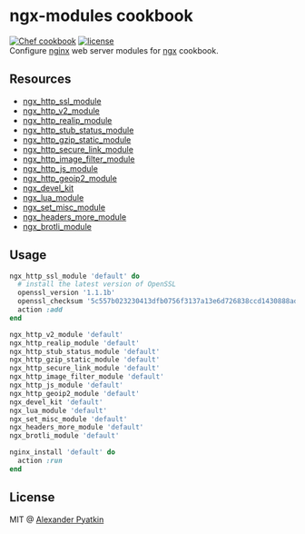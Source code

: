 # ngx-modules cookbook
[![Chef cookbook](https://img.shields.io/cookbook/v/ngx-modules.svg?style=flat-square)]()
[![license](https://img.shields.io/github/license/aspyatkin/ngx-modules-cookbook.svg?style=flat-square)]()  
Configure [nginx](http://nginx.org) web server modules for [ngx](https://github.com/aspyatkin/ngx-cookbook) cookbook.

## Resources

- [ngx_http_ssl_module](https://nginx.ru/en/docs/http/ngx_http_ssl_module.html)
- [ngx_http_v2_module](https://nginx.org/en/docs/http/ngx_http_v2_module.html)
- [ngx_http_realip_module](https://nginx.org/en/docs/http/ngx_http_realip_module.html)
- [ngx_http_stub_status_module](https://nginx.org/en/docs/http/ngx_http_stub_status_module.html)
- [ngx_http_gzip_static_module](http://nginx.org/en/docs/http/ngx_http_gzip_static_module.html)
- [ngx_http_secure_link_module](https://nginx.org/en/docs/http/ngx_http_secure_link_module.html)
- [ngx_http_image_filter_module](http://nginx.org/en/docs/http/ngx_http_image_filter_module.html)
- [ngx_http_js_module](http://nginx.org/en/docs/http/ngx_http_js_module.html)
- [ngx_http_geoip2_module](https://github.com/leev/ngx_http_geoip2_module)
- [ngx_devel_kit](https://github.com/simplresty/ngx_devel_kit)
- [ngx_lua_module](https://github.com/openresty/lua-nginx-module)
- [ngx_set_misc_module](https://github.com/openresty/set-misc-nginx-module)
- [ngx_headers_more_module](https://github.com/openresty/headers-more-nginx-module)
- [ngx_brotli_module](https://github.com/eustas/ngx_brotli)

## Usage

```ruby
ngx_http_ssl_module 'default' do
  # install the latest version of OpenSSL
  openssl_version '1.1.1b'
  openssl_checksum '5c557b023230413dfb0756f3137a13e6d726838ccd1430888ad15bfb2b43ea4b'
  action :add
end

ngx_http_v2_module 'default'
ngx_http_realip_module 'default'
ngx_http_stub_status_module 'default'
ngx_http_gzip_static_module 'default'
ngx_http_secure_link_module 'default'
ngx_http_image_filter_module 'default'
ngx_http_js_module 'default'
ngx_http_geoip2_module 'default'
ngx_devel_kit 'default'
ngx_lua_module 'default'
ngx_set_misc_module 'default'
ngx_headers_more_module 'default'
ngx_brotli_module 'default'

nginx_install 'default' do
  action :run
end
```

## License
MIT @ [Alexander Pyatkin](https://github.com/aspyatkin)
